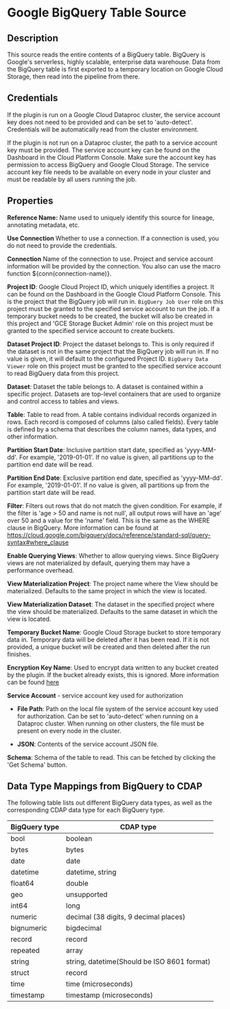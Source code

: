 # Google BigQuery Table Source

Description
-----------
This source reads the entire contents of a BigQuery table.
BigQuery is Google's serverless, highly scalable, enterprise data warehouse.
Data from the BigQuery table is first exported to a temporary location on Google Cloud Storage,
then read into the pipeline from there.

Credentials
-----------
If the plugin is run on a Google Cloud Dataproc cluster, the service account key does not need to be
provided and can be set to 'auto-detect'.
Credentials will be automatically read from the cluster environment.

If the plugin is not run on a Dataproc cluster, the path to a service account key must be provided.
The service account key can be found on the Dashboard in the Cloud Platform Console.
Make sure the account key has permission to access BigQuery and Google Cloud Storage.
The service account key file needs to be available on every node in your cluster and
must be readable by all users running the job.

Properties
----------
**Reference Name:** Name used to uniquely identify this source for lineage, annotating metadata, etc.

**Use Connection** Whether to use a connection. If a connection is used, you do not need to provide the credentials.

**Connection** Name of the connection to use. Project and service account information will be provided by the connection.
You also can use the macro function ${conn(connection-name)}.

**Project ID**: Google Cloud Project ID, which uniquely identifies a project.
It can be found on the Dashboard in the Google Cloud Platform Console. This is the project
that the BigQuery job will run in. `BigQuery Job User` role on this project must be granted to the specified service
account to run the job. If a temporary bucket needs to be created, the bucket will also be created in this project and
'GCE Storage Bucket Admin' role on this project must be granted to the specified service account to create buckets. 

**Dataset Project ID**: Project the dataset belongs to. This is only required if the dataset is not
in the same project that the BigQuery job will run in. If no value is given, it will default to the configured Project
ID. `BigQuery Data Viewer` role on this project must be granted to the specified service account to read BigQuery data
from this project.

**Dataset**: Dataset the table belongs to. A dataset is contained within a specific project.
Datasets are top-level containers that are used to organize and control access to tables and views.

**Table**: Table to read from. A table contains individual records organized in rows.
Each record is composed of columns (also called fields).
Every table is defined by a schema that describes the column names, data types, and other information.

**Partition Start Date**: Inclusive partition start date, specified as 'yyyy-MM-dd'. For example, '2019-01-01'. 
If no value is given, all partitions up to the partition end date will be read.

**Partition End Date**: Exclusive partition end date, specified as 'yyyy-MM-dd'. For example, '2019-01-01'. 
If no value is given, all partitions up from the partition start date will be read.

**Filter**: Filters out rows that do not match the given condition. For example, if the filter is 'age > 50 and 
name is not null', all output rows will have an 'age' over 50 and a value for the 'name' field.
This is the same as the WHERE clause in BigQuery. More information can be found at
https://cloud.google.com/bigquery/docs/reference/standard-sql/query-syntax#where_clause

**Enable Querying Views**: Whether to allow querying views. Since BigQuery views are not materialized 
by default, querying them may have a performance overhead.

**View Materialization Project**: The project name where the View should be materialized. Defaults 
to the same project in which the view is located.

**View Materialization Dataset**: The dataset in the specified project where the view should be
materialized. Defaults to the same dataset in which the view is located.

**Temporary Bucket Name**: Google Cloud Storage bucket to store temporary data in.
Temporary data will be deleted after it has been read. If it is not provided, a unique bucket will be
created and then deleted after the run finishes.

**Encryption Key Name**: Used to encrypt data written to any bucket created by the plugin.
If the bucket already exists, this is ignored. More information can be found 
[here](https://cloud.google.com/data-fusion/docs/how-to/customer-managed-encryption-keys)

**Service Account**  - service account key used for authorization

* **File Path**: Path on the local file system of the service account key used for
authorization. Can be set to 'auto-detect' when running on a Dataproc cluster.
When running on other clusters, the file must be present on every node in the cluster.

* **JSON**: Contents of the service account JSON file.

**Schema**: Schema of the table to read. This can be fetched by clicking the 'Get Schema' button.

Data Type Mappings from BigQuery to CDAP
----------
The following table lists out different BigQuery data types, as well as the 
corresponding CDAP data type for each BigQuery type.

| BigQuery type | CDAP type                                   |
|---------------|---------------------------------------------|
| bool          | boolean                                     |
| bytes         | bytes                                       |
| date          | date                                        |
| datetime      | datetime, string                            |
| float64       | double                                      |
| geo           | unsupported                                 |
| int64         | long                                        |
| numeric       | decimal (38 digits, 9 decimal places)       |
| bignumeric    | bigdecimal                                  |
| record        | record                                      |
| repeated      | array                                       |
| string        | string, datetime(Should be ISO 8601 format) |
| struct        | record                                      |
| time          | time (microseconds)                         |
| timestamp     | timestamp (microseconds)                    |
